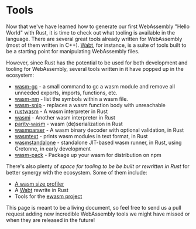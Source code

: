 # Tools

Now that we've have learned how to generate our first WebAssembly "Hello World" with Rust, 
it is time to check out what tooling is available in the language. 
There are several great tools already written for WebAssembly (most of them written in C++). 
[Wabt], for instance, is a suite of tools built to be a starting point for manipulating WebAssembly files.

However, since Rust has the potential to be used for both development and tooling for WebAssembly, several tools written in it have popped up in the ecosystem:
- [wasm-gc] - a small command to gc a wasm module and remove all unneeded exports, imports, functions, etc.
- [wasm-nm] - list the symbols within a wasm file.
- [wasm-snip] - replaces a wasm function body with unreachable
- [rustwasm] - A wasm interpreter in Rust
- [wasmi] - Another wasm interpreter in Rust
- [parity-wasm] - wasm (de)serialization in Rust
- [wasmparser] - A wasm binary decoder with optional validation, in Rust
- [wasmtext] - prints wasm modules in text format, in Rust
- [wasmstandalone] - standalone JIT-based wasm runner, in Rust, using Cretonne, in early development
- [wasm-pack] - Package up your wasm for distribution on npm

There's also plenty of _space for tooling to be be built or rewritten in Rust_ for better synergy with the ecosystem. Some of them include:
- [A wasm size profiler][wasmsizeprofiler]
- A [Wabt] rewrite in Rust
- Tools for the [ewasm project][ewasm]

This page is meant to be a living document, so feel free to send us a pull request adding new incredible WebAssembly tools we might have missed or when they are released in the future!


[Wabt]: https://github.com/WebAssembly/wabt
[wasm-gc]: https://github.com/alexcrichton/wasm-gc
[wasm-nm]: https://github.com/fitzgen/wasm-nm
[wasm-snip]: https://github.com/fitzgen/wasm-snip
[rustwasm]: https://github.com/joshuawarner32/rust-wasm
[wasmi]: https://github.com/pepyakin/wasmi
[parity-wasm]: https://github.com/paritytech/parity-wasm
[wasmparser]: https://github.com/yurydelendik/wasmparser.rs
[wasmtext]: https://github.com/yurydelendik/wasmtext
[wasmstandalone]: https://github.com/sunfishcode/wasmstandalone
[wasmsizeprofiler]: https://github.com/rust-lang-nursery/rust-wasm/issues/20
[ewasm]: https://github.com/ewasm
[wasm-pack]: https://github.com/ashleygwilliams/wasm-pack
